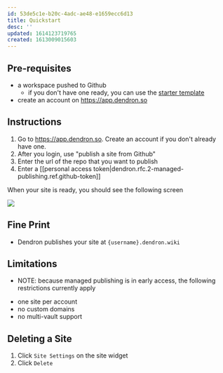 ```yaml
---
id: 53de5c1e-b20c-4adc-ae48-e1659ecc6d13
title: Quickstart
desc: ''
updated: 1614123719765
created: 1613009015603
---
```


## Pre-requisites
- a workspace pushed to Github
    - if you don't have one ready, you can use the [starter template](https://github.com/dendronhq/workspace-sample) 
- create an account on https://app.dendron.so

## Instructions
1. Go to https://app.dendron.so. Create an account if you don't already have one. 
1. After you login, use "publish a site from Github"
1. Enter the url of the repo that you want to publish
1. Enter a [[personal access token|dendron.rfc.2-managed-publishing.ref.github-token]]

When your site is ready, you should see the following screen 

![](https://foundation-prod-assetspublic53c57cce-8cpvgjldwysl.s3-us-west-2.amazonaws.com/assets/images/Fullscreen_2_23_21__3_39_PM.jpg)

## Fine Print
- Dendron publishes your site at `{username}.dendron.wiki` 

## Limitations 
- NOTE: because managed publishing is in early access, the following restrictions currently apply
<!-- -->
- one site per account
- no custom domains
- no multi-vault support

## Deleting a Site
1. Click `Site Settings` on the site widget
2. Click `Delete`